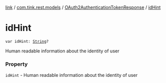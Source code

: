 [link](../../index.md) / [com.tink.rest.models](../index.md) / [OAuth2AuthenticationTokenResponse](index.md) / [idHint](./id-hint.md)

# idHint

`var idHint: `[`String`](https://kotlinlang.org/api/latest/jvm/stdlib/kotlin/-string/index.html)`?`

Human readable information about the identity of user

### Property

`idHint` - Human readable information about the identity of user
